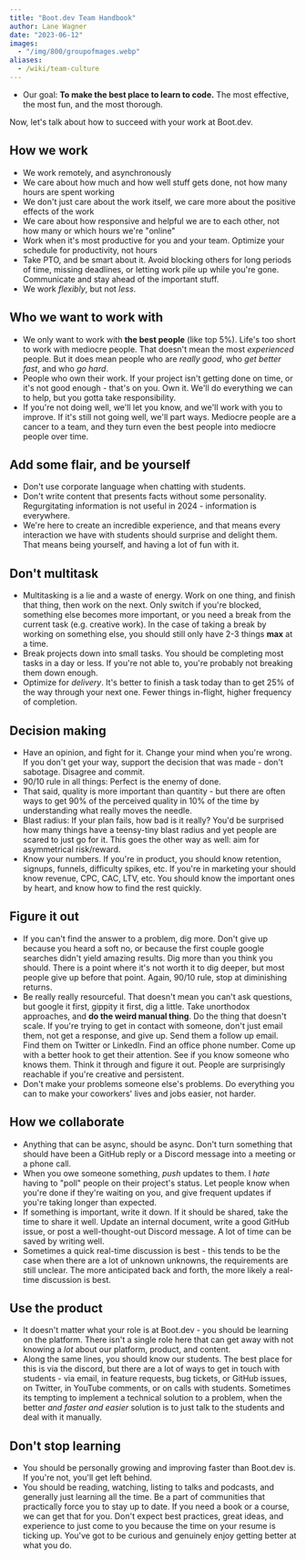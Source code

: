```yaml
---
title: "Boot.dev Team Handbook"
author: Lane Wagner
date: "2023-06-12"
images:
  - "/img/800/groupofmages.webp"
aliases:
  - /wiki/team-culture
---
```


- Our goal: **To make the best place to learn to code.** The most effective, the most fun, and the most thorough.

Now, let's talk about how to succeed with your work at Boot.dev.

## How we work

- We work remotely, and asynchronously
- We care about how much and how well stuff gets done, not how many hours are spent working
- We don't just care about the work itself, we care more about the positive effects of the work
- We care about how responsive and helpful we are to each other, not how many or which hours we're "online"
- Work when it's most productive for you and your team. Optimize your schedule for productivity, not hours
- Take PTO, and be smart about it. Avoid blocking others for long periods of time, missing deadlines, or letting work pile up while you're gone. Communicate and stay ahead of the important stuff.
- We work _flexibly_, but not _less_.

## Who we want to work with

- We only want to work with **the best people** (like top 5%). Life's too short to work with mediocre people. That doesn't mean the most _experienced_ people. But it does mean people who are _really good_, who _get better fast_, and who _go hard_.
- People who own their work. If your project isn't getting done on time, or it's not good enough - that's on you. Own it. We'll do everything we can to help, but you gotta take responsibility.
- If you're not doing well, we'll let you know, and we'll work with you to improve. If it's still not going well, we'll part ways. Mediocre people are a cancer to a team, and they turn even the best people into mediocre people over time.

## Add some flair, and be yourself

- Don't use corporate language when chatting with students.
- Don't write content that presents facts without some personality. Regurgitating information is not useful in 2024 - information is everywhere.
- We're here to create an incredible experience, and that means every interaction we have with students should surprise and delight them. That means being yourself, and having a lot of fun with it.

## Don't multitask

- Multitasking is a lie and a waste of energy. Work on one thing, and finish that thing, then work on the next. Only switch if you're blocked, something else becomes more important, or you need a break from the current task (e.g. creative work). In the case of taking a break by working on something else, you should still only have 2-3 things **max** at a time.
- Break projects down into small tasks. You should be completing most tasks in a day or less. If you're not able to, you're probably not breaking them down enough.
- Optimize for _delivery_. It's better to finish a task today than to get 25% of the way through your next one. Fewer things in-flight, higher frequency of completion.

## Decision making

- Have an opinion, and fight for it. Change your mind when you're wrong. If you don't get your way, support the decision that was made - don't sabotage. Disagree and commit.
- 90/10 rule in all things: Perfect is the enemy of done.
- That said, quality is more important than quantity - but there are often ways to get 90% of the perceived quality in 10% of the time by understanding what really moves the needle.
- Blast radius: If your plan fails, how bad is it really? You'd be surprised how many things have a teensy-tiny blast radius and yet people are scared to just go for it. This goes the other way as well: aim for asymmetrical risk/reward.
- Know your numbers. If you're in product, you should know retention, signups, funnels, difficulty spikes, etc. If you're in marketing your should know revenue, CPC, CAC, LTV, etc. You should know the important ones by heart, and know how to find the rest quickly.

## Figure it out

- If you can't find the answer to a problem, dig more. Don't give up because you heard a soft no, or because the first couple google searches didn't yield amazing results. Dig more than you think you should. There is a point where it's not worth it to dig deeper, but most people give up before that point. Again, 90/10 rule, stop at diminishing returns.
- Be really really resourceful. That doesn't mean you can't ask questions, but google it first, gippity it first, dig a little. Take unorthodox approaches, and **do the weird manual thing**. Do the thing that doesn't scale. If you're trying to get in contact with someone, don't just email them, not get a response, and give up. Send them a follow up email. Find them on Twitter or LinkedIn. Find an office phone number. Come up with a better hook to get their attention. See if you know someone who knows them. Think it through and figure it out. People are surprisingly reachable if you're creative and persistent.
- Don't make your problems someone else's problems. Do everything you can to make your coworkers' lives and jobs easier, not harder.

## How we collaborate

- Anything that can be async, should be async. Don't turn something that should have been a GitHub reply or a Discord message into a meeting or a phone call.
- When you owe someone something, _push_ updates to them. I _hate_ having to "poll" people on their project's status. Let people know when you're done if they're waiting on you, and give frequent updates if you're taking longer than expected.
- If something is important, write it down. If it should be shared, take the time to share it well. Update an internal document, write a good GitHub issue, or post a well-thought-out Discord message. A lot of time can be saved by writing well.
- Sometimes a quick real-time discussion is best - this tends to be the case when there are a lot of unknown unknowns, the requirements are still unclear. The more anticipated back and forth, the more likely a real-time discussion is best.

## Use the product

- It doesn't matter what your role is at Boot.dev - you should be learning on the platform. There isn't a single role here that can get away with not knowing a _lot_ about our platform, product, and content.
- Along the same lines, you should know our students. The best place for this is via the discord, but there are a lot of ways to get in touch with students - via email, in feature requests, bug tickets, or GitHub issues, on Twitter, in YouTube comments, or on calls with students. Sometimes its tempting to implement a technical solution to a problem, when the better _and faster and easier_ solution is to just talk to the students and deal with it manually.

## Don't stop learning

- You should be personally growing and improving faster than Boot.dev is. If you're not, you'll get left behind.
- You should be reading, watching, listing to talks and podcasts, and generally just learning all the time. Be a part of communities that practically force you to stay up to date. If you need a book or a course, we can get that for you. Don't expect best practices, great ideas, and experience to just come to you because the time on your resume is ticking up. You've got to be curious and genuinely enjoy getting better at what you do.
